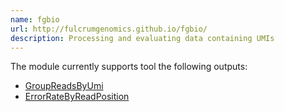 ```yaml
---
name: fgbio
url: http://fulcrumgenomics.github.io/fgbio/
description: Processing and evaluating data containing UMIs
---
```


The module currently supports tool the following outputs:

- [GroupReadsByUmi](http://fulcrumgenomics.github.io/fgbio/tools/latest/GroupReadsByUmi.html)
- [ErrorRateByReadPosition](http://fulcrumgenomics.github.io/fgbio/tools/latest/ErrorRateByReadPosition.html)
